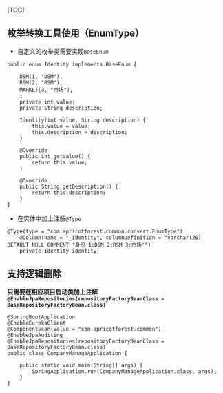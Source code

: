 [TOC]

## 枚举转换工具使用（EnumType）

- 自定义的枚举类需要实现`BaseEnum`
```
public enum Identity implements BaseEnum {

    DSM(1, "DSM"),
    RSM(2, "RSM"),
    MARKET(3, "市场"),
    ;
    private int value;
    private String description;

    Identity(int value, String description) {
        this.value = value;
        this.description = description;
    }

    @Override
    public int getValue() {
        return this.value;
    }

    @Override
    public String getDescription() {
        return this.description;
    }
}
```
- 在实体中加上注解`@Type`
```
@Type(type = "com.apricotforest.common.convert.EnumType")
    @Column(name = "_identity", columnDefinition = "varchar(20) DEFAULT NULL COMMENT '身份 1:DSM 2:RSM 3:市场'")
    private Identity identity;
```

## 支持逻辑删除
**只需要在相应项目启动类加上注解`@EnableJpaRepositories(repositoryFactoryBeanClass = BaseRepositoryFactoryBean.class)`**
```
@SpringBootApplication
@EnableEurekaClient
@ComponentScan(value = "com.apricotforest.common")
@EnableJpaAuditing
@EnableJpaRepositories(repositoryFactoryBeanClass = BaseRepositoryFactoryBean.class)
public class CompanyManageApplication {

	public static void main(String[] args) {
		SpringApplication.run(CompanyManageApplication.class, args);
	}
}
```